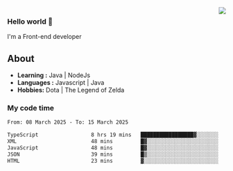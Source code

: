 <img align='right' src="https://github-readme-stats.vercel.app/api?username=jumodada&show_icons=true&theme=vue">

### Hello world 👋

I'm a Front-end developer 
    
## About
-  **Learning :** Java | NodeJs
-  **Languages :** Javascript | Java
-  **Hobbies:** Dota | The Legend of Zelda

### My code time

<!--START_SECTION:waka-->

```txt
From: 08 March 2025 - To: 15 March 2025

TypeScript                 8 hrs 19 mins   █████████████████▓░░░░░░░   71.21 %
XML                        48 mins         █▓░░░░░░░░░░░░░░░░░░░░░░░   06.93 %
JavaScript                 48 mins         █▓░░░░░░░░░░░░░░░░░░░░░░░   06.92 %
JSON                       39 mins         █▒░░░░░░░░░░░░░░░░░░░░░░░   05.69 %
HTML                       23 mins         ▓░░░░░░░░░░░░░░░░░░░░░░░░   03.31 %
```

<!--END_SECTION:waka-->
